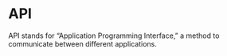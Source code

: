 # API
API stands for “Application Programming Interface,” a method to communicate between different applications.
